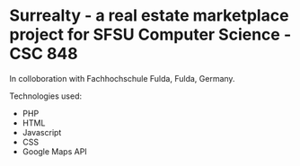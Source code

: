 # Surrealty - a real estate marketplace project for SFSU Computer Science - CSC 848

In colloboration with Fachhochschule Fulda, Fulda, Germany.

Technologies used:

* PHP
* HTML
* Javascript
* CSS
* Google Maps API

